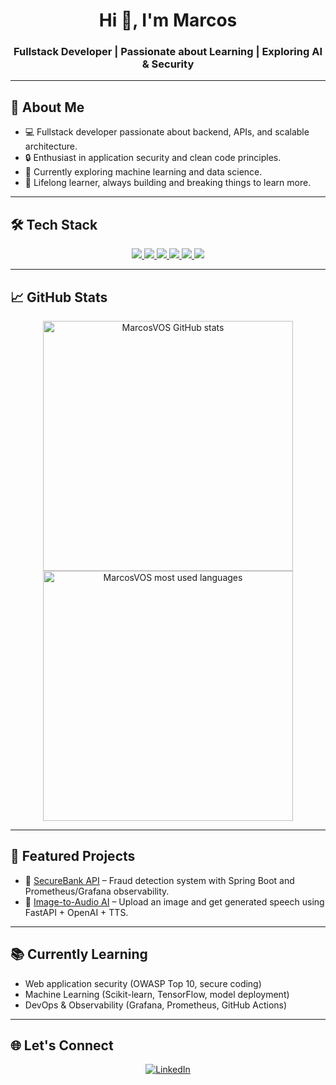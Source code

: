 <h1 align="center">Hi 👋, I'm Marcos</h1>
<h3 align="center">Fullstack Developer | Passionate about Learning | Exploring AI & Security</h3>

---

## 🚀 About Me

- 💻 Fullstack developer passionate about backend, APIs, and scalable architecture.
- 🔒 Enthusiast in application security and clean code principles.
- 🧠 Currently exploring machine learning and data science.
- 🎯 Lifelong learner, always building and breaking things to learn more.

---

## 🛠️ Tech Stack

<div align="center">
  <a href="https://skillicons.dev">
    <img src="https://skillicons.dev/icons?i=c,cpp,javascript,typescript,python,java,go,rust" />
    <img src="https://skillicons.dev/icons?i=html,css,jquery,bootstrap,react,styledcomponents,nextjs,materialui,tailwind" />
    <img src="https://skillicons.dev/icons?i=nodejs,express,django,flask,fastapi,spring" />
    <img src="https://skillicons.dev/icons?i=postgres,mongodb,mysql,redis" />
    <img src="https://skillicons.dev/icons?i=aws,gcp,vercel,azure" />
    <img src="https://skillicons.dev/icons?i=git,linux,bash,cypress,selenium,jest,githubactions,postman,docker" />
  </a>
</div>

---

## 📈 GitHub Stats

<p align="center">
  <img width="400px" src="https://github-readme-stats.vercel.app/api?username=MarcosVOS&show_icons=true&theme=highcontrast" alt="MarcosVOS GitHub stats"/><br/>
  <img width="400px" src="https://github-readme-stats.vercel.app/api/top-langs/?username=MarcosVOS&layout=compact&theme=highcontrast" alt="MarcosVOS most used languages"/>
</p>

---

## 🚀 Featured Projects

- 🔐 [SecureBank API](https://github.com/MarcosVOS/antifraud) – Fraud detection system with Spring Boot and Prometheus/Grafana observability.
- 🎨 [Image-to-Audio AI](https://github.com/MarcosVOS/img2audioAPI) – Upload an image and get generated speech using FastAPI + OpenAI + TTS.

---

## 📚 Currently Learning

- Web application security (OWASP Top 10, secure coding)
- Machine Learning (Scikit-learn, TensorFlow, model deployment)
- DevOps & Observability (Grafana, Prometheus, GitHub Actions)

---

## 🌐 Let's Connect

<p align="center">
  <a href="https://linkedin.com/in/seu-usuario" target="_blank">
    <img alt="LinkedIn" src="https://img.shields.io/badge/LinkedIn-blue?style=for-the-badge&logo=linkedin" />
  </a>
</p>
